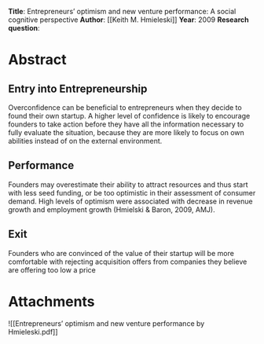 **Title**: Entrepreneurs’ optimism and new venture performance: A social cognitive perspective
**Author**: [[Keith M. Hmieleski]]
**Year**: 2009
**Research question**:
# Abstract
## Entry into Entrepreneurship
Overconfidence can be beneficial to entrepreneurs when they decide to found their own startup. A higher level of confidence is likely to encourage founders to take action before they have all the information necessary to fully evaluate the situation, because they are more likely to focus on own abilities instead of on the external environment. 
## Performance
Founders may overestimate their ability to attract resources and thus start with less seed funding, or be too optimistic in their assessment of consumer demand. High levels of optimism were associated with decrease in revenue growth and employment growth (Hmielski & Baron, 2009, AMJ). 
## Exit
Founders who are convinced of the value of their startup will be more comfortable with rejecting acquisition offers from companies they believe are offering too low a price
# Attachments
![[Entrepreneurs’ optimism and new venture performance by Hmieleski.pdf]]